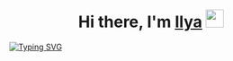 <h1 align="center">Hi there, I'm <a href="https://t.me/newcower" target="_blank">Ilya</a> 
<img src="https://github.com/blackcater/blackcater/raw/main/images/Hi.gif" height="32"/></h1>
<a href="https://git.io/typing-svg"><img src="https://readme-typing-svg.herokuapp.com?font=Rubik&size=18&pause=1000&color=23F775&center=true&width=1200&lines=Beginner+JS+developer+on+React.js%2C+React-Native" alt="Typing SVG" /></a>
